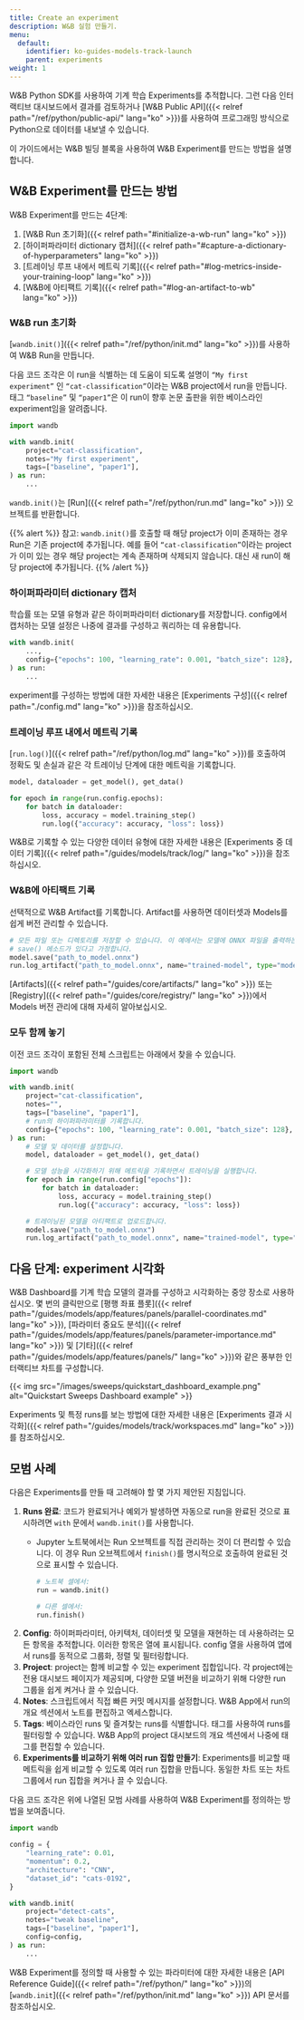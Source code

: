 ```yaml
---
title: Create an experiment
description: W&B 실험 만들기.
menu:
  default:
    identifier: ko-guides-models-track-launch
    parent: experiments
weight: 1
---
```


W&B Python SDK를 사용하여 기계 학습 Experiments를 추적합니다. 그런 다음 인터랙티브 대시보드에서 결과를 검토하거나 [W&B Public API]({{< relref path="/ref/python/public-api/" lang="ko" >}})를 사용하여 프로그래밍 방식으로 Python으로 데이터를 내보낼 수 있습니다.

이 가이드에서는 W&B 빌딩 블록을 사용하여 W&B Experiment를 만드는 방법을 설명합니다.

## W&B Experiment를 만드는 방법

W&B Experiment를 만드는 4단계:

1. [W&B Run 초기화]({{< relref path="#initialize-a-wb-run" lang="ko" >}})
2. [하이퍼파라미터 dictionary 캡처]({{< relref path="#capture-a-dictionary-of-hyperparameters" lang="ko" >}})
3. [트레이닝 루프 내에서 메트릭 기록]({{< relref path="#log-metrics-inside-your-training-loop" lang="ko" >}})
4. [W&B에 아티팩트 기록]({{< relref path="#log-an-artifact-to-wb" lang="ko" >}})

### W&B run 초기화
[`wandb.init()`]({{< relref path="/ref/python/init.md" lang="ko" >}})를 사용하여 W&B Run을 만듭니다.

다음 코드 조각은 이 run을 식별하는 데 도움이 되도록 설명이 `“My first experiment”` 인 `“cat-classification”`이라는 W&B project에서 run을 만듭니다. 태그 `“baseline”` 및 `“paper1”`은 이 run이 향후 논문 출판을 위한 베이스라인 experiment임을 알려줍니다.

```python
import wandb

with wandb.init(
    project="cat-classification",
    notes="My first experiment",
    tags=["baseline", "paper1"],
) as run:
    ...
```

`wandb.init()`는 [Run]({{< relref path="/ref/python/run.md" lang="ko" >}}) 오브젝트를 반환합니다.

{{% alert %}}
참고: `wandb.init()`를 호출할 때 해당 project가 이미 존재하는 경우 Run은 기존 project에 추가됩니다. 예를 들어 `“cat-classification”`이라는 project가 이미 있는 경우 해당 project는 계속 존재하며 삭제되지 않습니다. 대신 새 run이 해당 project에 추가됩니다.
{{% /alert %}}

### 하이퍼파라미터 dictionary 캡처
학습률 또는 모델 유형과 같은 하이퍼파라미터 dictionary를 저장합니다. config에서 캡처하는 모델 설정은 나중에 결과를 구성하고 쿼리하는 데 유용합니다.

```python
with wandb.init(
    ...,
    config={"epochs": 100, "learning_rate": 0.001, "batch_size": 128},
) as run:
    ...
```

experiment를 구성하는 방법에 대한 자세한 내용은 [Experiments 구성]({{< relref path="./config.md" lang="ko" >}})을 참조하십시오.

### 트레이닝 루프 내에서 메트릭 기록
[`run.log()`]({{< relref path="/ref/python/log.md" lang="ko" >}})를 호출하여 정확도 및 손실과 같은 각 트레이닝 단계에 대한 메트릭을 기록합니다.

```python
model, dataloader = get_model(), get_data()

for epoch in range(run.config.epochs):
    for batch in dataloader:
        loss, accuracy = model.training_step()
        run.log({"accuracy": accuracy, "loss": loss})
```

W&B로 기록할 수 있는 다양한 데이터 유형에 대한 자세한 내용은 [Experiments 중 데이터 기록]({{< relref path="/guides/models/track/log/" lang="ko" >}})을 참조하십시오.

### W&B에 아티팩트 기록
선택적으로 W&B Artifact를 기록합니다. Artifact를 사용하면 데이터셋과 Models를 쉽게 버전 관리할 수 있습니다.
```python
# 모든 파일 또는 디렉토리를 저장할 수 있습니다. 이 예에서는 모델에 ONNX 파일을 출력하는
# save() 메소드가 있다고 가정합니다.
model.save("path_to_model.onnx")
run.log_artifact("path_to_model.onnx", name="trained-model", type="model")
```
[Artifacts]({{< relref path="/guides/core/artifacts/" lang="ko" >}}) 또는 [Registry]({{< relref path="/guides/core/registry/" lang="ko" >}})에서 Models 버전 관리에 대해 자세히 알아보십시오.

### 모두 함께 놓기
이전 코드 조각이 포함된 전체 스크립트는 아래에서 찾을 수 있습니다.
```python
import wandb

with wandb.init(
    project="cat-classification",
    notes="",
    tags=["baseline", "paper1"],
    # run의 하이퍼파라미터를 기록합니다.
    config={"epochs": 100, "learning_rate": 0.001, "batch_size": 128},
) as run:
    # 모델 및 데이터를 설정합니다.
    model, dataloader = get_model(), get_data()

    # 모델 성능을 시각화하기 위해 메트릭을 기록하면서 트레이닝을 실행합니다.
    for epoch in range(run.config["epochs"]):
        for batch in dataloader:
            loss, accuracy = model.training_step()
            run.log({"accuracy": accuracy, "loss": loss})

    # 트레이닝된 모델을 아티팩트로 업로드합니다.
    model.save("path_to_model.onnx")
    run.log_artifact("path_to_model.onnx", name="trained-model", type="model")
```

## 다음 단계: experiment 시각화
W&B Dashboard를 기계 학습 모델의 결과를 구성하고 시각화하는 중앙 장소로 사용하십시오. 몇 번의 클릭만으로 [평행 좌표 플롯]({{< relref path="/guides/models/app/features/panels/parallel-coordinates.md" lang="ko" >}}), [파라미터 중요도 분석]({{< relref path="/guides/models/app/features/panels/parameter-importance.md" lang="ko" >}}) 및 [기타]({{< relref path="/guides/models/app/features/panels/" lang="ko" >}})와 같은 풍부한 인터랙티브 차트를 구성합니다.

{{< img src="/images/sweeps/quickstart_dashboard_example.png" alt="Quickstart Sweeps Dashboard example" >}}

Experiments 및 특정 runs를 보는 방법에 대한 자세한 내용은 [Experiments 결과 시각화]({{< relref path="/guides/models/track/workspaces.md" lang="ko" >}})를 참조하십시오.

## 모범 사례
다음은 Experiments를 만들 때 고려해야 할 몇 가지 제안된 지침입니다.

1. **Runs 완료**: 코드가 완료되거나 예외가 발생하면 자동으로 run을 완료된 것으로 표시하려면 `with` 문에서 `wandb.init()`를 사용합니다.
    * Jupyter 노트북에서는 Run 오브젝트를 직접 관리하는 것이 더 편리할 수 있습니다. 이 경우 Run 오브젝트에서 `finish()`를 명시적으로 호출하여 완료된 것으로 표시할 수 있습니다.

        ```python
        # 노트북 셀에서:
        run = wandb.init()

        # 다른 셀에서:
        run.finish()
        ```
2. **Config**: 하이퍼파라미터, 아키텍처, 데이터셋 및 모델을 재현하는 데 사용하려는 모든 항목을 추적합니다. 이러한 항목은 열에 표시됩니다. config 열을 사용하여 앱에서 runs를 동적으로 그룹화, 정렬 및 필터링합니다.
3. **Project**: project는 함께 비교할 수 있는 experiment 집합입니다. 각 project에는 전용 대시보드 페이지가 제공되며, 다양한 모델 버전을 비교하기 위해 다양한 run 그룹을 쉽게 켜거나 끌 수 있습니다.
4. **Notes**: 스크립트에서 직접 빠른 커밋 메시지를 설정합니다. W&B App에서 run의 개요 섹션에서 노트를 편집하고 엑세스합니다.
5. **Tags**: 베이스라인 runs 및 즐겨찾는 runs를 식별합니다. 태그를 사용하여 runs를 필터링할 수 있습니다. W&B App의 project 대시보드의 개요 섹션에서 나중에 태그를 편집할 수 있습니다.
6. **Experiments를 비교하기 위해 여러 run 집합 만들기**: Experiments를 비교할 때 메트릭을 쉽게 비교할 수 있도록 여러 run 집합을 만듭니다. 동일한 차트 또는 차트 그룹에서 run 집합을 켜거나 끌 수 있습니다.

다음 코드 조각은 위에 나열된 모범 사례를 사용하여 W&B Experiment를 정의하는 방법을 보여줍니다.

```python
import wandb

config = {
    "learning_rate": 0.01,
    "momentum": 0.2,
    "architecture": "CNN",
    "dataset_id": "cats-0192",
}

with wandb.init(
    project="detect-cats",
    notes="tweak baseline",
    tags=["baseline", "paper1"],
    config=config,
) as run:
    ...
```

W&B Experiment를 정의할 때 사용할 수 있는 파라미터에 대한 자세한 내용은 [API Reference Guide]({{< relref path="/ref/python/" lang="ko" >}})의 [`wandb.init`]({{< relref path="/ref/python/init.md" lang="ko" >}}) API 문서를 참조하십시오.
